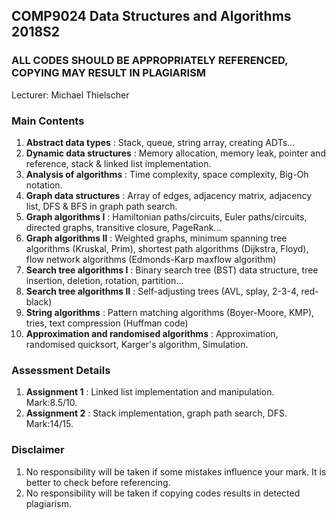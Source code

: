 ## COMP9024 Data Structures and Algorithms 2018S2

### ALL CODES SHOULD BE APPROPRIATELY REFERENCED, COPYING MAY RESULT IN PLAGIARISM

Lecturer: Michael Thielscher

### Main Contents

1. **Abstract data types** : Stack, queue, string array, creating ADTs...
2. **Dynamic data structures** : Memory allocation, memory leak, pointer and reference, stack & linked list implementation.
3. **Analysis of algorithms** : Time complexity, space complexity, Big-Oh notation.
4. **Graph data structures** : Array of edges, adjacency matrix, adjacency list, DFS & BFS in graph path search.
5. **Graph algorithms I** : Hamiltonian paths/circuits, Euler paths/circuits, directed graphs, transitive closure, PageRank...
6. **Graph algorithms II** : Weighted graphs, minimum spanning tree algorithms (Kruskal, Prim), shortest path algorithms (Dijkstra, Floyd), flow network algorithms (Edmonds-Karp maxflow algorithm)
7. **Search tree algorithms I** : Binary search tree (BST) data structure, tree insertion, deletion, rotation, partition...
8. **Search tree algorithms II** : Self-adjusting trees (AVL, splay, 2-3-4, red-black)
9. **String algorithms** : Pattern matching algorithms (Boyer-Moore, KMP), tries, text compression (Huffman code)
10. **Approximation and randomised algorithms** : Approximation, randomised quicksort, Karger's algorithm, Simulation.

### Assessment Details

1. **Assignment 1** : Linked list implementation and manipulation. Mark:8.5/10.
2. **Assignment 2** : Stack implementation, graph path search, DFS. Mark:14/15.

### Disclaimer

1. No responsibility will be taken if some mistakes influence your mark. It is better to check before referencing.
2. No responsibility will be taken if copying codes results in detected plagiarism.
